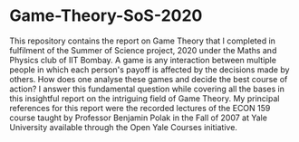 # Game-Theory-SoS-2020
This repository contains the report on Game Theory that I completed in fulfilment of the Summer of Science project, 2020 under the Maths and Physics club of IIT Bombay.
A game is any interaction between multiple people in which each person's payoff is affected by the decisions made by others. How does one analyse these games and decide the best course of action? I answer this fundamental question while covering all the bases in this insightful report on the intriguing field of Game Theory.
My principal references for this report were the recorded lectures of the ECON 159 course taught by Professor Benjamin Polak in the Fall of 2007 at Yale University available through the Open Yale Courses initiative. 
